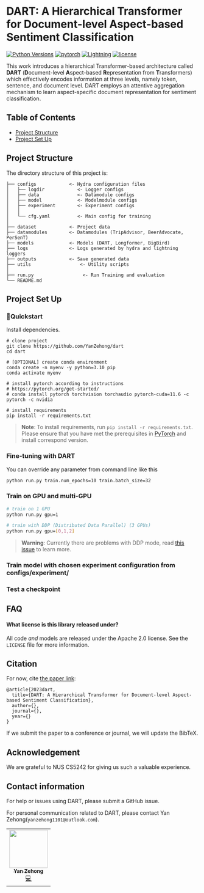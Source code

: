 # DART: A Hierarchical Transformer for Document-level Aspect-based Sentiment Classification
[![Python Versions](https://img.shields.io/badge/python-3.10%20%7C%203.10-blue)](https://www.python.org/downloads/)
[![pytorch](https://img.shields.io/badge/PyTorch_1.13+-ee4c2c?logo=pytorch&logoColor=white)](https://pytorch.org/get-started/locally/)
[![Lightning](https://img.shields.io/badge/-Lightning_1.7+-792ee5?logo=pytorchlightning&logoColor=white)](https://pytorchlightning.ai/)
[![license](https://img.shields.io/badge/License-Apache%202.0-blue.svg?labelColor=gray)](https://github.com/YanZehong/dart#license)

This work introduces a hierarchical Transformer-based architecture called **DART** (**D**ocument-level **A**spect-based **R**epresentation from **T**ransformers) which effectively encodes information at three levels, namely token, sentence, and document level. DART employs an attentive aggregation mechanism to learn aspect-specific document representation for sentiment classification.

## Table of Contents
- [Project Structure](#project-structure)
- [Project Set Up](#project-setup)

## Project Structure
The directory structure of this project is:
```
├── configs            <- Hydra configuration files
│   ├── logdir            <- Logger configs
│   ├── data              <- Datamodule configs
│   ├── model             <- Modelmodule configs
│   ├── experiment        <- Experiment configs
│   │
│   └── cfg.yaml          <- Main config for training
│
├── dataset            <- Project data
├── datamodules        <- Datamodules (TripAdvisor, BeerAdvocate, PerSenT)
├── models             <- Models (DART, Longformer, BigBird)
├── logs               <- Logs generated by hydra and lightning loggers
├── outputs            <- Save generated data
├── utils                  <- Utility scripts
│
├── run.py                  <- Run Training and evaluation
└── README.md
``` 

## Project Set Up

### 🚀Quickstart
Install dependencies.

```
# clone project
git clone https://github.com/YanZehong/dart
cd dart

# [OPTIONAL] create conda environment
conda create -n myenv -y python=3.10 pip
conda activate myenv

# install pytorch according to instructions
# https://pytorch.org/get-started/
# conda install pytorch torchvision torchaudio pytorch-cuda=11.6 -c pytorch -c nvidia

# install requirements
pip install -r requirements.txt
```

> **Note**: To install requirements, run `pip install -r requirements.txt`. Please ensure that you have met the prerequisites in [PyTorch](https://pytorch.org/) and install correspond version. 


### Fine-tuning with DART

You can override any parameter from command line like this
```bash
python run.py train.num_epochs=10 train.batch_size=32
```

### Train on GPU and multi-GPU
```bash
# train on 1 GPU
python run.py gpu=1

# train with DDP (Distributed Data Parallel) (3 GPUs)
python run.py gpu=[0,1,2]

```

> **Warning**: Currently there are problems with DDP mode, read [this issue](https://github.com/ashleve/lightning-hydra-template/issues/393) to learn more.


### Train model with chosen experiment configuration from configs/experiment/

### Test a checkpoint




## FAQ

#### What license is this library released under?

All code *and* models are released under the Apache 2.0 license. See the
`LICENSE` file for more information.

## Citation

For now, cite [the paper link](https://github.com/YanZehong/dart):

```
@article{2023dart,
  title={DART: A Hierarchical Transformer for Document-level Aspect-based Sentiment Classification},
  author={},
  journal={},
  year={}
}
```

If we submit the paper to a conference or journal, we will update the BibTeX.

## Acknowledgement
We are grateful to NUS CS5242 for giving us such a valuable experience.  

## Contact information

For help or issues using DART, please submit a GitHub issue.

For personal communication related to DART, please contact Yan Zehong(`yanzehong1101@outlook.com`). 
<table>
  <tr>
    <td align="center"><a href="https://github.com/YanZehong"><img src="https://github.com/YanZehong.png" width="100px;" alt=""/><br /><sub><b>Yan Zehong</b></sub></a><br /><a href="https://github.com/YanZehong/CS5242-ABSC" title="Code">💻</a></td>
  </tr>
</table>
